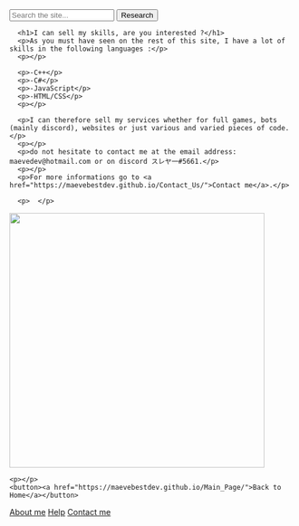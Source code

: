 <html lang="en">
    <head>
        <link rel="stylesheet" type="text/css" href="style.css">
        <meta charset="utf-8">
        <title>Maeve's site UwU/TradeOffer</title>
        <link rel="icon" type="image/png" sizes="16x16" href="https://media.discordapp.net/attachments/884718653348667412/889477592544071710/braquette.png?width=427&height=427">
    </head>

  <body>
    <form role="search">
  <div>
    <input type="search" id="maRecherche" name="q"
     placeholder="Search the site..."
     aria-label="Rechercher parmi le contenu du site">
    <button>Research</button>
  </div>
</form>
      
      <h1>I can sell my skills, are you interested ?</h1>
      <p>As you must have seen on the rest of this site, I have a lot of skills in the following languages :</p>
      <p></p>
      
      <p>-C++</p>
      <p>-C#</p>
      <p>-JavaScript</p>
      <p>-HTML/CSS</p>
      <p></p>
      
      <p>I can therefore sell my services whether for full games, bots (mainly discord), websites or just various and varied pieces of code.</p>
      <p></p>
      <p>do not hesitate to contact me at the email address: maevedev@hotmail.com or on discord スレヤ一#5661.</p>
      <p></p>
      <p>For more informations go to <a href="https://maevebestdev.github.io/Contact_Us/">Contact me</a>.</p>

      <p>  </p>
<div class="conteneur-flexbox">
  <div class="box">
    <p class="click"></p>
        <!--image normal-->     
      <a class="displayed" href="https://media.discordapp.net/attachments/884718653348667412/890295869612646400/tradeoffer.jpg?width=326&height=426" data-lightbox="image-1">
        <!--image zoomer-->
      <img class="displayed" src="https://media.discordapp.net/attachments/884718653348667412/890295869612646400/tradeoffer.jpg?width=326&height=426" style="width: 450px;"></a>
  </div>

    <p></p>
    <button><a href="https://maevebestdev.github.io/Main_Page/">Back to Home</a></button>
<p> </p>
    <a href="https://maevebestdev.github.io/About_Us/">About me</a>
    <a href="https://maevebestdev.github.io/Help/">Help</a>
    <a href="https://maevebestdev.github.io/Contact_Us/">Contact me</a>
<script src="script.js"></script>

